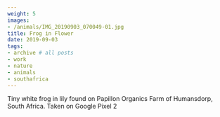```yaml
---
weight: 5
images:
- /animals/IMG_20190903_070049-01.jpg
title: Frog in Flower
date: 2019-09-03
tags:
- archive # all posts
- work
- nature
- animals
- southafrica
---
```


Tiny white frog in lily found on Papillon Organics Farm of Humansdorp, South Africa. Taken on Google Pixel 2